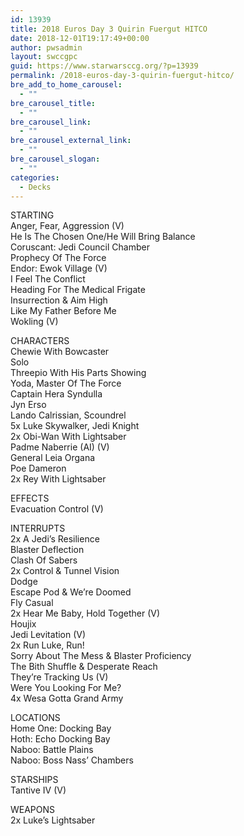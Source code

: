 ```yaml
---
id: 13939
title: 2018 Euros Day 3 Quirin Fuergut HITCO
date: 2018-12-01T19:17:49+00:00
author: pwsadmin
layout: swccgpc
guid: https://www.starwarsccg.org/?p=13939
permalink: /2018-euros-day-3-quirin-fuergut-hitco/
bre_add_to_home_carousel:
  - ""
bre_carousel_title:
  - ""
bre_carousel_link:
  - ""
bre_carousel_external_link:
  - ""
bre_carousel_slogan:
  - ""
categories:
  - Decks
---
```

STARTING  
Anger, Fear, Aggression (V)  
He Is The Chosen One/He Will Bring Balance  
Coruscant: Jedi Council Chamber  
Prophecy Of The Force  
Endor: Ewok Village (V)  
I Feel The Conflict  
Heading For The Medical Frigate  
Insurrection & Aim High  
Like My Father Before Me  
Wokling (V)

CHARACTERS  
Chewie With Bowcaster  
Solo  
Threepio With His Parts Showing  
Yoda, Master Of The Force  
Captain Hera Syndulla  
Jyn Erso  
Lando Calrissian, Scoundrel  
5x Luke Skywalker, Jedi Knight  
2x Obi-Wan With Lightsaber  
Padme Naberrie (AI) (V)  
General Leia Organa  
Poe Dameron  
2x Rey With Lightsaber

EFFECTS  
Evacuation Control (V)

INTERRUPTS  
2x A Jedi&#8217;s Resilience  
Blaster Deflection  
Clash Of Sabers  
2x Control & Tunnel Vision  
Dodge  
Escape Pod & We&#8217;re Doomed  
Fly Casual  
2x Hear Me Baby, Hold Together (V)  
Houjix  
Jedi Levitation (V)  
2x Run Luke, Run!  
Sorry About The Mess & Blaster Proficiency  
The Bith Shuffle & Desperate Reach  
They&#8217;re Tracking Us (V)  
Were You Looking For Me?  
4x Wesa Gotta Grand Army

LOCATIONS  
Home One: Docking Bay  
Hoth: Echo Docking Bay  
Naboo: Battle Plains  
Naboo: Boss Nass&#8217; Chambers

STARSHIPS  
Tantive IV (V)

WEAPONS  
2x Luke&#8217;s Lightsaber
